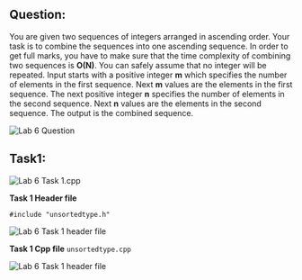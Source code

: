 ## Question:

You are given two sequences of integers arranged in ascending order. Your task is to combine the sequences into one ascending sequence. In order to get full marks, you have to make sure that the time complexity of combining two sequences is **O(N)**. You can safely assume that no integer will be repeated. Input starts with a positive integer **m** which specifies the number of elements in the first sequence. Next **m** values are the elements in the first sequence. The next positive integer **n** specifies the number of elements in the second sequence. Next **n** values are the elements in the second sequence. The output is the combined sequence.

![Lab 6 Question](https://github.com/IAFahim/CSE225/blob/master/C%2B%2B/Lab/Lab_6/Question/task.png)

## Task1: 

![Lab 6 Task 1.cpp](https://github.com/IAFahim/CSE225/blob/master/C%2B%2B/Lab/Lab_6/Task_1/main.cpp.png)

**Task 1 Header file**

`#include "unsortedtype.h"`

![Lab 6 Task 1 header file](https://github.com/IAFahim/CSE225/blob/master/C%2B%2B/Lab/Lab_6/Task_1/UnsortedType.h.png)

**Task 1 Cpp file**
`unsortedtype.cpp`

![Lab 6 Task 1 header file](https://github.com/IAFahim/CSE225/blob/master/C%2B%2B/Lab/Lab_6/Task_1/UnsortedType.cpp.png)
